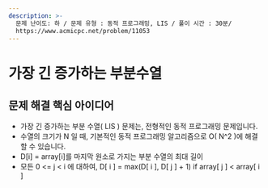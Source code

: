 ```yaml
---
description: >-
  문제 난이도: 하 / 문제 유형 : 동적 프로그래밍, LIS / 풀이 시간 : 30분/
  https://www.acmicpc.net/problem/11053
---
```


# 가장 긴 증가하는 부분수열

## 문제 해결 핵심 아이디어

* 가장 긴 증가하는 부분 수열\( LIS \) 문제는, 전형적인 동적 프로그래밍 문제입니다.
* 수열의 크기가 N 일 때, 기본적인 동적 프로그래밍 알고리즘으로 O\( N^2 \)에 해결할 수 있습니다.
* D\[i\] = array\[i\]를 마지막 원소로 가지는 부분 수열의 최대 길이
* 모든 0 &lt;= j &lt; i 에 대하여, D\[ i \] = max\(D\[ i \], D\[ j \] + 1\) if array\[ j \] &lt; array\[ i \]

```text

```

